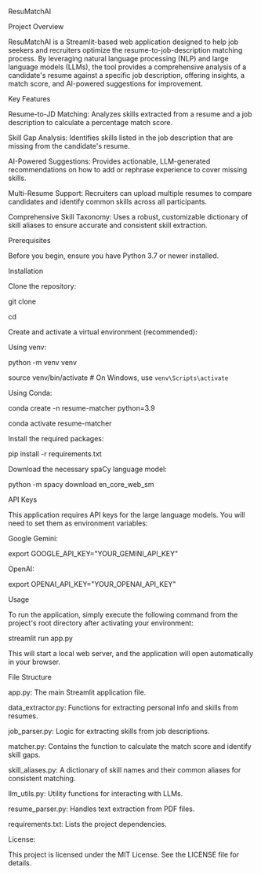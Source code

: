ResuMatchAI

Project Overview

ResuMatchAI is a Streamlit-based web application designed to help job seekers and recruiters optimize the resume-to-job-description matching process. By leveraging natural language processing (NLP) and large language models (LLMs), the tool provides a comprehensive analysis of a candidate's resume against a specific job description, offering insights, a match score, and AI-powered suggestions for improvement.

Key Features

Resume-to-JD Matching: Analyzes skills extracted from a resume and a job description to calculate a percentage match score.

Skill Gap Analysis: Identifies skills listed in the job description that are missing from the candidate's resume.

AI-Powered Suggestions: Provides actionable, LLM-generated recommendations on how to add or rephrase experience to cover missing skills.

Multi-Resume Support: Recruiters can upload multiple resumes to compare candidates and identify common skills across all participants.

Comprehensive Skill Taxonomy: Uses a robust, customizable dictionary of skill aliases to ensure accurate and consistent skill extraction.

Prerequisites

Before you begin, ensure you have Python 3.7 or newer installed.

Installation

Clone the repository:

git clone <your-repository-url>

cd <your-repository-name>

Create and activate a virtual environment (recommended):

Using venv:

python -m venv venv

source venv/bin/activate  # On Windows, use `venv\Scripts\activate`

Using Conda:

conda create -n resume-matcher python=3.9

conda activate resume-matcher

Install the required packages:

pip install -r requirements.txt

Download the necessary spaCy language model:

python -m spacy download en_core_web_sm

API Keys

This application requires API keys for the large language models. You will need to set them as environment variables:

Google Gemini:

export GOOGLE_API_KEY="YOUR_GEMINI_API_KEY"

OpenAI:

export OPENAI_API_KEY="YOUR_OPENAI_API_KEY"

Usage

To run the application, simply execute the following command from the project's root directory after activating your environment:

streamlit run app.py

This will start a local web server, and the application will open automatically in your browser.

File Structure

app.py: The main Streamlit application file.

data_extractor.py: Functions for extracting personal info and skills from resumes.

job_parser.py: Logic for extracting skills from job descriptions.

matcher.py: Contains the function to calculate the match score and identify skill gaps.

skill_aliases.py: A dictionary of skill names and their common aliases for consistent matching.

llm_utils.py: Utility functions for interacting with LLMs.

resume_parser.py: Handles text extraction from PDF files.

requirements.txt: Lists the project dependencies.

License:

This project is licensed under the MIT License. See the LICENSE file for details.
